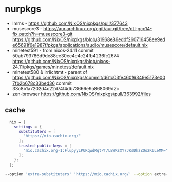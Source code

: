 # nurpkgs

+ lmms - https://github.com/NixOS/nixpkgs/pull/377643
+ musescore3 - https://aur.archlinux.org/cgit/aur.git/tree/dtl-gcc14-fix.patch?h=musescore3-git https://github.com/NixOS/nixpkgs/blob/31968e86eddf260716458ee9ede65691f6e1987f/pkgs/applications/audio/musescore/default.nix
+ minetest591 - from nixos-24.11 commit 50ab793786d9de88ee30ec4e4c24fb4236fc2674 https://github.com/NixOS/nixpkgs/blob/nixos-24.11/pkgs/games/minetest/default.nix
+ minetest580 & irrlichtmt - parent of https://github.com/NixOS/nixpkgs/commit/d61c03fe460f6349e5173e007fb2b678c33bed36 commit 33c8b1a7202d4c22d74f4db73666e9a868069d2c
+ zen-browser https://github.com/NixOS/nixpkgs/pull/363992/files

##  cache

```nix
  nix = {
    settings = {
      substituters = [
        "https://mio.cachix.org/"
      ];
      trusted-public-keys = [
        "mio.cachix.org-1:FlupyyLPURqwdRqtPT/LBWKsXY7JKsDkzZQo2K6LeMM="
      ];
    };
  };
```

```zsh
--option 'extra-substituters' 'https://mio.cachix.org/' --option extra-trusted-public-keys "mio.cachix.org-1:FlupyyLPURqwdRqtPT/LBWKsXY7JKsDkzZQo2K6LeMM="
```
